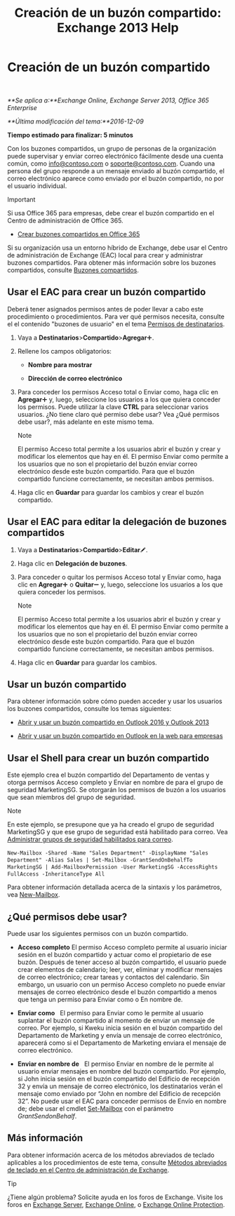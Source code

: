 ﻿---
title: 'Creación de un buzón compartido: Exchange 2013 Help'
TOCTitle: Creación de un buzón compartido
ms:assetid: d34bc827-1e83-4a7f-a219-8ba9c19fe24b
ms:mtpsurl: https://technet.microsoft.com/es-es/library/JJ150570(v=EXCHG.150)
ms:contentKeyID: 48268729
ms.date: 04/23/2018
mtps_version: v=EXCHG.150
ms.translationtype: HT
---

# Creación de un buzón compartido

 

_**Se aplica a:**Exchange Online, Exchange Server 2013, Office 365 Enterprise_

_**Última modificación del tema:**2016-12-09_

**Tiempo estimado para finalizar: 5 minutos**

Con los buzones compartidos, un grupo de personas de la organización puede supervisar y enviar correo electrónico fácilmente desde una cuenta común, como info@contoso.com o soporte@contoso.com. Cuando una persona del grupo responde a un mensaje enviado al buzón compartido, el correo electrónico aparece como enviado por el buzón compartido, no por el usuario individual.


> [!IMPORTANT]
> Si usa Office 365 para empresas, debe crear el buzón compartido en el Centro de administración de Office 365. 
> <UL>
> <LI>
> <P><A href="https://go.microsoft.com/fwlink/p/?linkid=834766">Crear buzones compartidos en Office 365</A></P></LI></UL>



Si su organización usa un entorno híbrido de Exchange, debe usar el Centro de administración de Exchange (EAC) local para crear y administrar buzones compartidos. Para obtener más información sobre los buzones compartidos, consulte [Buzones compartidos](shared-mailboxes-exchange-2013-help.md).

## Usar el EAC para crear un buzón compartido

Deberá tener asignados permisos antes de poder llevar a cabo este procedimiento o procedimientos. Para ver qué permisos necesita, consulte el el contenido "buzones de usuario" en el tema [Permisos de destinatarios](recipients-permissions-exchange-2013-help.md).

1.  Vaya a **Destinatarios**\>**Compartido**\>**Agregar**![Agregar icono](images/JJ218640.c1e75329-d6d7-4073-a27d-498590bbb558(EXCHG.150).gif "Agregar icono").

2.  Rellene los campos obligatorios:
    
      - **Nombre para mostrar**
    
      - **Dirección de correo electrónico**

3.  Para conceder los permisos Acceso total o Enviar como, haga clic en **Agregar**![Agregar icono](images/JJ218640.c1e75329-d6d7-4073-a27d-498590bbb558(EXCHG.150).gif "Agregar icono") y, luego, seleccione los usuarios a los que quiera conceder los permisos. Puede utilizar la clave **CTRL** para seleccionar varios usuarios. ¿No tiene claro qué permiso debe usar? Vea ¿Qué permisos debe usar?, más adelante en este mismo tema.
    

    > [!NOTE]
    > El permiso Acceso total permite a los usuarios abrir el buzón y crear y modificar los elementos que hay en él. El permiso Enviar como permite a los usuarios que no son el propietario del buzón enviar correo electrónico desde este buzón compartido. Para que el buzón compartido funcione correctamente, se necesitan ambos permisos.



4.  Haga clic en **Guardar** para guardar los cambios y crear el buzón compartido.

## Usar el EAC para editar la delegación de buzones compartidos

1.  Vaya a **Destinatarios**\>**Compartido**\>**Editar**![Icono Editar](images/Bb124582.6f53ccb2-1f13-4c02-bea0-30690e6ea71d(EXCHG.150).gif "Icono Editar").

2.  Haga clic en **Delegación de buzones**.

3.  Para conceder o quitar los permisos Acceso total y Enviar como, haga clic en **Agregar**![Agregar icono](images/JJ218640.c1e75329-d6d7-4073-a27d-498590bbb558(EXCHG.150).gif "Agregar icono") o **Quitar**![Icono de quitar](images/JJ657492.479b6ced-8d64-4277-a725-f17fea202b28(EXCHG.150).gif "Icono de quitar") y, luego, seleccione los usuarios a los que quiera conceder los permisos.
    

    > [!NOTE]
    > El permiso Acceso total permite a los usuarios abrir el buzón y crear y modificar los elementos que hay en él. El permiso Enviar como permite a los usuarios que no son el propietario del buzón enviar correo electrónico desde este buzón compartido. Para que el buzón compartido funcione correctamente, se necesitan ambos permisos.



4.  Haga clic en **Guardar** para guardar los cambios.

## Usar un buzón compartido

Para obtener información sobre cómo pueden acceder y usar los usuarios los buzones compartidos, consulte los temas siguientes:

  - [Abrir y usar un buzón compartido en Outlook 2016 y Outlook 2013](https://go.microsoft.com/fwlink/p/?linkid=834764)

  - [Abrir y usar un buzón compartido en Outlook en la web para empresas](https://go.microsoft.com/fwlink/p/?linkid=834766)

## Usar el Shell para crear un buzón compartido

Este ejemplo crea el buzón compartido del Departamento de ventas y otorga permisos Acceso completo y Enviar en nombre de para el grupo de seguridad MarketingSG. Se otorgarán los permisos de buzón a los usuarios que sean miembros del grupo de seguridad.


> [!NOTE]
> En este ejemplo, se presupone que ya ha creado el grupo de seguridad MarketingSG y que ese grupo de seguridad está habilitado para correo. Vea <A href="manage-mail-enabled-security-groups-exchange-2013-help.md">Administrar grupos de seguridad habilitados para correo</A>.



    New-Mailbox -Shared -Name "Sales Department" -DisplayName "Sales Department" -Alias Sales | Set-Mailbox -GrantSendOnBehalfTo MarketingSG | Add-MailboxPermission -User MarketingSG -AccessRights FullAccess -InheritanceType All

Para obtener información detallada acerca de la sintaxis y los parámetros, vea [New-Mailbox](https://technet.microsoft.com/es-es/library/aa997663\(v=exchg.150\)).

## ¿Qué permisos debe usar?

Puede usar los siguientes permisos con un buzón compartido.

  - **Acceso completo** El permiso Acceso completo permite al usuario iniciar sesión en el buzón compartido y actuar como el propietario de ese buzón. Después de tener acceso al buzón compartido, el usuario puede crear elementos de calendario; leer, ver, eliminar y modificar mensajes de correo electrónico; crear tareas y contactos del calendario. Sin embargo, un usuario con un permiso Acceso completo no puede enviar mensajes de correo electrónico desde el buzón compartido a menos que tenga un permiso para Enviar como o En nombre de.

  - **Enviar como**   El permiso para Enviar como le permite al usuario suplantar el buzón compartido al momento de enviar un mensaje de correo. Por ejemplo, si Kweku inicia sesión en el buzón compartido del Departamento de Marketing y envía un mensaje de correo electrónico, aparecerá como si el Departamento de Marketing enviara el mensaje de correo electrónico.

  - **Enviar en nombre de**   El permiso Enviar en nombre de le permite al usuario enviar mensajes en nombre del buzón compartido. Por ejemplo, si John inicia sesión en el buzón compartido del Edificio de recepción 32 y envía un mensaje de correo electrónico, los destinatarios verán el mensaje como enviado por “John en nombre del Edificio de recepción 32”. No puede usar el EAC para conceder permisos de Envío en nombre de; debe usar el cmdlet [Set-Mailbox](https://technet.microsoft.com/es-es/library/bb123981\(v=exchg.150\)) con el parámetro *GrantSendonBehalf*.

## Más información

Para obtener información acerca de los métodos abreviados de teclado aplicables a los procedimientos de este tema, consulte [Métodos abreviados de teclado en el Centro de administración de Exchange](keyboard-shortcuts-in-the-exchange-admin-center-exchange-online-protection-help.md).


> [!TIP]
> ¿Tiene algún problema? Solicite ayuda en los foros de Exchange. Visite los foros en <A href="https://go.microsoft.com/fwlink/p/?linkid=60612">Exchange Server</A>, <A href="https://go.microsoft.com/fwlink/p/?linkid=267542">Exchange Online</A>, o <A href="https://go.microsoft.com/fwlink/p/?linkid=285351">Exchange Online Protection</A>.



